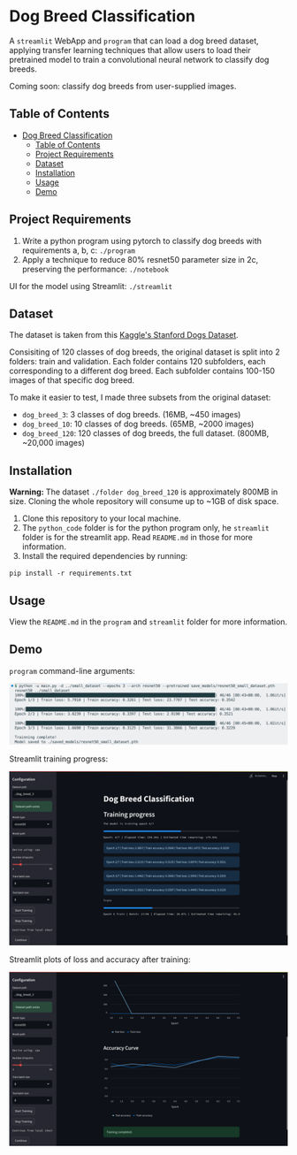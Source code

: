 # Dog Breed Classification

A `streamlit` WebApp and `program` that can load a dog breed dataset, applying transfer learning techniques that allow users to load their pretrained model to train a convolutional neural network to classify dog breeds. 

Coming soon: classify dog breeds from user-supplied images.

## Table of Contents
- [Dog Breed Classification](#dog-breed-classification)
  - [Table of Contents](#table-of-contents)
  - [Project Requirements](#project-requirements)
  - [Dataset](#dataset)
  - [Installation](#installation)
  - [Usage](#usage)
  - [Demo](#demo)
  
## Project Requirements

1. Write a python program using pytorch to classify dog breeds with requirements a, b, c: `./program`
2. Apply a technique to reduce 80% resnet50 parameter size in 2c, preserving the performance: `./notebook`

UI for the model using Streamlit: `./streamlit`


## Dataset

The dataset is taken from this [Kaggle's Stanford Dogs Dataset](https://www.kaggle.com/datasets/jessicali9530/stanford-dogs-dataset).

Consisiting of 120 classes of dog breeds, the original dataset is split into 2 folders: train and validation. Each folder contains 120 subfolders, each corresponding to a different dog breed. Each subfolder contains 100-150 images of that specific dog breed.

To make it easier to test, I made three subsets from the original dataset:
- `dog_breed_3`: 3 classes of dog breeds. (16MB, ~450 images)
- `dog_breed_10`: 10 classes of dog breeds. (65MB, ~2000 images)
- `dog_breed_120`: 120 classes of dog breeds, the full dataset.  (800MB, ~20,000 images)

## Installation

**Warning:** The dataset `./folder dog_breed_120` is approximately 800MB in size. Cloning the whole repository will consume up to ~1GB of disk space.

1. Clone this repository to your local machine. 
2. The `python_code` folder is for the python program only, he `streamlit` folder is for the streamlit app. Read `README.md` in those for more information.
3. Install the required dependencies by running:
   
```
pip install -r requirements.txt
```

## Usage

View the `README.md` in the `program` and `streamlit` folder for more information.

## Demo

`program` command-line arguments:

![program cla](./program/Demo.png)

Streamlit training progress:

![Streamlit training progress](./streamlit/Demo2.png)


Streamlit plots of loss and accuracy after training:

![Plots](./streamlit/Demo3.png)
